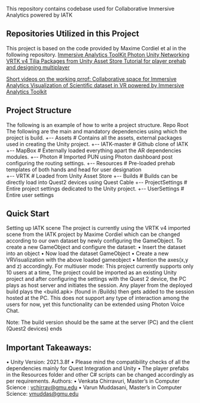 This repository contains codebase used for Collaborative Immersive Analytics powered by IATK

## Repositories Utilized in this Project

This project is based on the code provided by Maxime Cordiel et al in the following repository.
<a href="https://github.com/MaximeCordeil/IATK"> Immersive Analytics ToolKit
<a href=”https://www.photonengine.com/pun”> Photon Unity Networking
<a href=”https://assetstore.unity.com/packages/tools/integration/vrtk-virtual-reality-toolkit-vr-toolkit-64131”> VRTK v4 Tilia Packages from Unity Asset Store
<a href=”https://github.com/ValemVR”> Tutorial for player prehab and designing multiplayer

Short videos on the working prrof:
<a href="https://www.youtube.com/shorts/seVoeseLqx0"> Collaborative space for Immersive Analytics
<a href="https://www.youtube.com/shorts/_KMaJ9v_KLw"> Visualization of Scientific dataset in VR powered by Immersive Analytics Toolkit
</a>
## Project Structure
The following is an example of how to write a project structure.
Repo Root
The following are the main and mandatory dependencies using which the project is build.
+-- Assets           # Contains all the assets, external packages used in creating the Unity project.
	+-- IATK-master    # Github clone of IATK
+-- MapBox          # Externally loaded everything apart the AR dependencies modules.
+-- Photon       # Imported PUN using Photon dashboard post configuring the routing settings.
+-- Resources     # Pre-loaded prehab templates of both hands and head for user designation  
+-- VRTK          # Loaded from Unity Asset Store
+-- Builds             # Builds can be directly load into Quest2 devices using Quest Cable 
+-- ProjectSettings   # Entire project settings dedicated to the Unity project.
 +-- UserSettings       # Entire user settings
## Quick Start
Setting up IATK scene
The project is currently using the VRTK v4 imported scene from the IATK project by Maxime Cordiel which can be changed according to our own dataset by newly configuring the GameObject.
To create a new GameObject and configure the dataset:
•	Insert the dataset into an object
•	Now load the dataset GameObject
•	Create a new VRVisualization with the above loaded gameobject
•	Mention the axes(x,y and z) accordingly.
For multiuser mode:
This project currently supports only 10 users at a time,
The project could be imported as an existing Unity project and after configuring the settings with the Quest 2 device, the PC plays as host server and initiates the session. Any player from the deployed build plays the <build.apk> (found in /Builds) then gets added to the session hosted at the PC.
This does not support any type of interaction among the users for now, yet this functionality can be extended using Photon Voice Chat.

Note: The build version should be the same at the server (PC) and the client (Quest2 devices) ends

## Important Takeaways:
•	Unity Version: 2021.3.8f
•	Please mind the compatibility checks of all the dependencies mainly for Quest Integration and Unity
•	The player prefabs in the Resources folder and other C# scripts can be changed accordingly as per requirements.
Authors:
•	Venkata Chirravuri, Master’s in Computer Science : vchirrav@gmu.edu
•	Varun Muddasani, Master’s in Computer Science: vmuddas@gmu.edu
